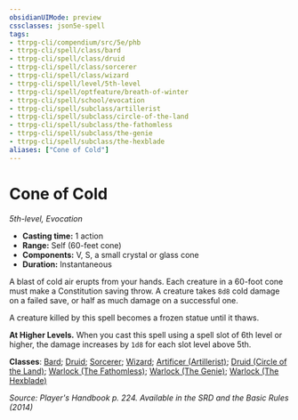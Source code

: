 ```yaml
---
obsidianUIMode: preview
cssclasses: json5e-spell
tags:
- ttrpg-cli/compendium/src/5e/phb
- ttrpg-cli/spell/class/bard
- ttrpg-cli/spell/class/druid
- ttrpg-cli/spell/class/sorcerer
- ttrpg-cli/spell/class/wizard
- ttrpg-cli/spell/level/5th-level
- ttrpg-cli/spell/optfeature/breath-of-winter
- ttrpg-cli/spell/school/evocation
- ttrpg-cli/spell/subclass/artillerist
- ttrpg-cli/spell/subclass/circle-of-the-land
- ttrpg-cli/spell/subclass/the-fathomless
- ttrpg-cli/spell/subclass/the-genie
- ttrpg-cli/spell/subclass/the-hexblade
aliases: ["Cone of Cold"]
---
```

# Cone of Cold
*5th-level, Evocation*  

- **Casting time:** 1 action
- **Range:** Self (60-feet cone)
- **Components:** V, S, a small crystal or glass cone
- **Duration:** Instantaneous

A blast of cold air erupts from your hands. Each creature in a 60-foot cone must make a Constitution saving throw. A creature takes `8d8` cold damage on a failed save, or half as much damage on a successful one.

A creature killed by this spell becomes a frozen statue until it thaws.

**At Higher Levels.** When you cast this spell using a spell slot of 6th level or higher, the damage increases by `1d8` for each slot level above 5th.

**Classes**: [Bard](list-spells-classes-bard); [Druid](list-spells-classes-druid); [Sorcerer](list-spells-classes-sorcerer); [Wizard](list-spells-classes-wizard); [Artificer (Artillerist)](list-spells-classes-artificer-artillerist-tce); [Druid (Circle of the Land)](list-spells-classes-druid-circle-of-the-land); [Warlock (The Fathomless)](list-spells-classes-warlock-the-fathomless-tce); [Warlock (The Genie)](list-spells-classes-warlock-the-genie-tce); [Warlock (The Hexblade)](list-spells-classes-warlock-the-hexblade-xge)

*Source: Player's Handbook p. 224. Available in the <span title='Systems Reference Document (5.1)'>SRD</span> and the Basic Rules (2014)*